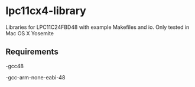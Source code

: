 # lpc11cx4-library
Libraries for LPC11C24FBD48 with example Makefiles and io. Only tested in Mac OS X Yosemite

## Requirements
-gcc48

-gcc-arm-none-eabi-48


